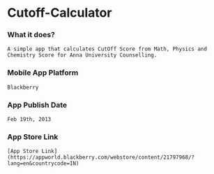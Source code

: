 # Cutoff-Calculator

### What it does?
	
	A simple app that calculates CutOff Score from Math, Physics and Chemistry Score for Anna University Counselling.
	
### Mobile App Platform
	
	Blackberry

### App Publish Date
	
	Feb 19th, 2013
	
### App Store Link

	[App Store Link](https://appworld.blackberry.com/webstore/content/21797968/?lang=en&countrycode=IN)
